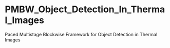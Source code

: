 # PMBW_Object_Detection_In_Thermal_Images
Paced Multistage Blockwise Framework for Object Detection in Thermal Images

